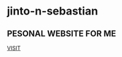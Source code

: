# jinto-n-sebastian
## PESONAL WEBSITE FOR ME 
[VISIT](BUTTON:https://jinto4638.github.io/jinto-n-sebastian/)

